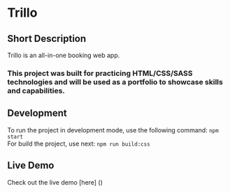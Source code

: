 # Trillo

## Short Description

Trillo is an all-in-one booking web app.

### This project was built for practicing HTML/CSS/SASS technologies and will be used as a portfolio to showcase skills and capabilities.

## Development

To run the project in development mode, use the following command:
`npm start` </br>
For build the project, use next:
`npm run build:css`

## Live Demo

Check out the live demo [here] ()
